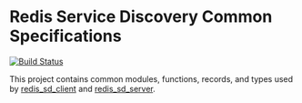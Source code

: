 Redis Service Discovery Common Specifications
=============================================

[![Build Status](https://drone.io/github.com/redis-sd/erlang-redis_sd_spec/status.png)](https://drone.io/github.com/redis-sd/erlang-redis_sd_spec/latest)

This project contains common modules, functions, records, and types used by [redis_sd_client](https://github.com/redis-sd/erlang-redis_sd_client) and [redis_sd_server](https://github.com/redis-sd/erlang-redis_sd_server).
